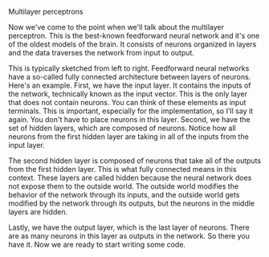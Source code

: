 Multilayer perceptrons

Now we've come to the point when we'll talk about the multilayer perceptron. This is the best-known feedforward neural network and it's one of the oldest models of the brain. It consists of neurons organized in layers and the data traverses the network from input to output. 

This is typically sketched from left to right. Feedforward neural networks have a so-called fully connected architecture between layers of neurons. Here's an example. First, we have the input layer. It contains the inputs of the network, technically known as the input vector. This is the only layer that does not contain neurons. You can think of these elements as input terminals. This is important, especially for the implementation, so I'll say it again. You don't have to place neurons in this layer. Second, we have the set of hidden layers, which are composed of neurons. Notice how all neurons from the first hidden layer are taking in all of the inputs from the input layer. 

The second hidden layer is composed of neurons that take all of the outputs from the first hidden layer. This is what fully connected means in this context. These layers are called hidden because the neural network does not expose them to the outside world. The outside world modifies the behavior of the network through its inputs, and the outside world gets modified by the network through its outputs, but the neurons in the middle layers are hidden. 

Lastly, we have the output layer, which is the last layer of neurons. There are as many neurons in this layer as outputs in the network. So there you have it. Now we are ready to start writing some code.